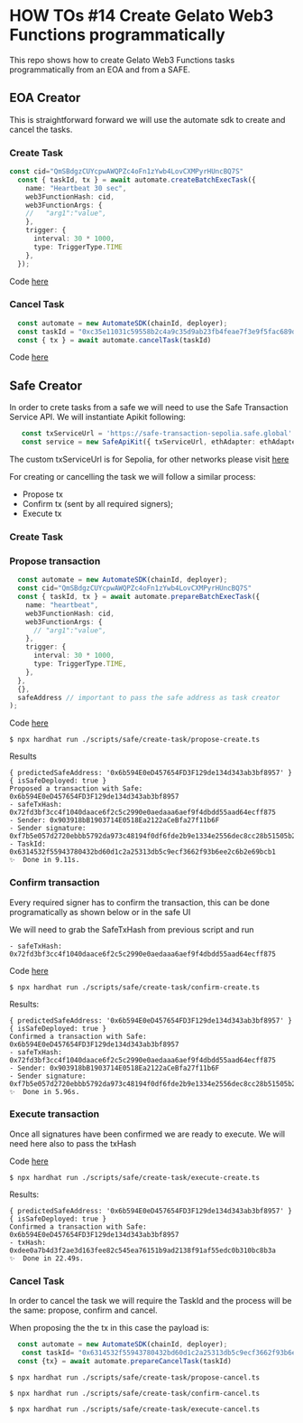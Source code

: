 
# HOW TOs #14 Create Gelato Web3 Functions programmatically
This repo shows how to create Gelato Web3 Functions tasks programmatically from an EOA and from a SAFE.

## EOA Creator 
This is straightforward forward we will use the automate sdk to create and cancel the tasks.

### Create Task

```typescript
const cid="QmSBdgzCUYcpwAWQPZc4oFn1zYwb4LovCXMPyrHUncBQ7S" 
  const { taskId, tx } = await automate.createBatchExecTask({
    name: "Heartbeat 30 sec",
    web3FunctionHash: cid,
    web3FunctionArgs: { 
    //   "arg1":"value",
    },
    trigger: {
      interval: 30 * 1000,
      type: TriggerType.TIME
    },
  });
```
Code [here](./scripts/eoa/create-task.ts)

### Cancel Task
```typescript
  const automate = new AutomateSDK(chainId, deployer);
  const taskId = "0xc35e11031c59558b2c4a9c35d9ab23fb4feae7f3e9f5fac689d95bdc9cb0d77d"
  const { tx } = await automate.cancelTask(taskId)
```
Code [here](./scripts/eoa/cancel-task.ts)


## Safe Creator
In order to crete tasks from a safe we will need to use the Safe Transaction Service API.
We will instantiate Apikit following:
```typescript
   const txServiceUrl = 'https://safe-transaction-sepolia.safe.global' 
   const service = new SafeApiKit({ txServiceUrl, ethAdapter: ethAdapter })
```
The custom txServiceUrl is for Sepolia, for other networks please visit [here]("https://docs.safe.global/core-api/transaction-service-supported-networks")

For creating or cancelling the task we will follow a similar process:
- Propose tx
- Confirm tx (sent by all required signers);
- Execute tx 

### Create Task

### Propose transaction
```typescript
  const automate = new AutomateSDK(chainId, deployer);
  const cid="QmSBdgzCUYcpwAWQPZc4oFn1zYwb4LovCXMPyrHUncBQ7S"
  const { taskId, tx } = await automate.prepareBatchExecTask({
    name: "heartbeat",
    web3FunctionHash: cid,
    web3FunctionArgs: { 
      // "arg1":"value",
    },
    trigger: {
      interval: 30 * 1000,
      type: TriggerType.TIME,
    },
  },
  {},
  safeAddress // important to pass the safe address as task creator
);


```
Code [here](./scripts/safe/create-task/propose-create.ts)

```shell
$ npx hardhat run ./scripts/safe/create-task/propose-create.ts
```

Results
```shell
{ predictedSafeAddress: '0x6b594E0eD457654FD3F129de134d343ab3bf8957' }
{ isSafeDeployed: true }
Proposed a transaction with Safe: 0x6b594E0eD457654FD3F129de134d343ab3bf8957
- safeTxHash: 0x72fd3bf3cc4f1040daace6f2c5c2990e0aedaaa6aef9f4dbdd55aad64ecff875
- Sender: 0x903918bB1903714E0518Ea2122aCeBfa27f11b6F
- Sender signature: 0xf7b5e057d2720ebbb5792da973c48194f0df6fde2b9e1334e2556dec8cc28b51505b287bb76587143ac23d6ac5b45cca98dbac3a7c8d7d4c94e255d9d871b1f21f
- TaskId: 0x6314532f55943780432bd60d1c2a25313db5c9ecf3662f93b6ee2c6b2e69bcb1
✨  Done in 9.11s.
```

### Confirm transaction
Every required signer has to confirm the transaction, this can be done programatically as shown below or in the safe UI

We will need to grab the SafeTxHash from previous script and run
```shell
- safeTxHash: 0x72fd3bf3cc4f1040daace6f2c5c2990e0aedaaa6aef9f4dbdd55aad64ecff875
```
Code [here](./scripts/safe/create-task/confirm-create.ts)

```shell
$ npx hardhat run ./scripts/safe/create-task/confirm-create.ts
```
Results:
```shell
{ predictedSafeAddress: '0x6b594E0eD457654FD3F129de134d343ab3bf8957' }
{ isSafeDeployed: true }
Confirmed a transaction with Safe: 0x6b594E0eD457654FD3F129de134d343ab3bf8957
- safeTxHash: 0x72fd3bf3cc4f1040daace6f2c5c2990e0aedaaa6aef9f4dbdd55aad64ecff875
- Sender: 0x903918bB1903714E0518Ea2122aCeBfa27f11b6F
- Sender signature: 0xf7b5e057d2720ebbb5792da973c48194f0df6fde2b9e1334e2556dec8cc28b51505b287bb76587143ac23d6ac5b45cca98dbac3a7c8d7d4c94e255d9d871b1f21f
✨  Done in 5.96s.
```
### Execute transaction
Once all signatures have been confirmed we are ready to execute. We will need here also to pass the txHash

Code [here](./scripts/safe/create-task/execute-create.ts)

```shell
$ npx hardhat run ./scripts/safe/create-task/execute-create.ts
```
Results:
```shell
{ predictedSafeAddress: '0x6b594E0eD457654FD3F129de134d343ab3bf8957' }
{ isSafeDeployed: true }
Confirmed a transaction with Safe: 0x6b594E0eD457654FD3F129de134d343ab3bf8957
- txHash:  0xdee0a7b4d3f2ae3d163fee82c545ea76151b9ad2138f91af55edc0b310bc8b3a
✨  Done in 22.49s.
```

### Cancel Task
In order to cancel the task we will require the TaskId and the process will be the same: propose, confirm and cancel.

When proposing the the tx in this case the payload is:
```typescript
  const automate = new AutomateSDK(chainId, deployer);
   const taskId= "0x6314532f55943780432bd60d1c2a25313db5c9ecf3662f93b6ee2c6b2e69bcb1"
  const {tx} = await automate.prepareCancelTask(taskId)
```

```shell
$ npx hardhat run ./scripts/safe/create-task/propose-cancel.ts
```

```shell
$ npx hardhat run ./scripts/safe/create-task/confirm-cancel.ts
```

```shell
$ npx hardhat run ./scripts/safe/create-task/execute-cancel.ts
```
